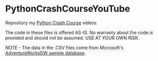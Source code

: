 # PythonCrashCourseYouTube
Repository my [Python Crash Course](https://youtube.com/@DaveOnData) videos.

The code in these files is offered AS-IS. No warranty about the code is provided and should not be assumed. USE AT YOUR OWN RISK.

NOTE - The data in the .CSV files come from Microsoft's [AdventureWorksDW sample database](https://learn.microsoft.com/en-us/sql/samples/adventureworks-install-configure).
